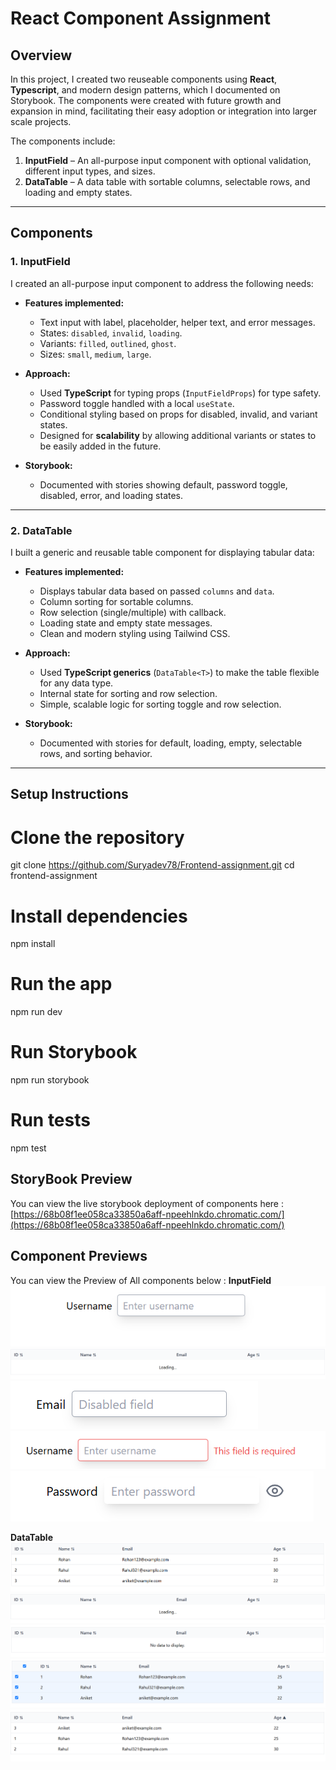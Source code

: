 # React Component Assignment

## Overview
In this project, I created two reuseable components using **React**, **Typescript**, and modern design patterns, which I documented on Storybook. The components were created with future growth and expansion in mind, facilitating their easy adoption or integration into larger scale projects.

The components include:

1. **InputField** – An all-purpose input component with optional validation, different input types, and sizes.
2. **DataTable** – A data table with sortable columns, selectable rows, and loading and empty states.

---

## Components

### **1. InputField**
I created an all-purpose input component to address the following needs:

- **Features implemented:**
  - Text input with label, placeholder, helper text, and error messages.
  - States: `disabled`, `invalid`, `loading`.
  - Variants: `filled`, `outlined`, `ghost`.
  - Sizes: `small`, `medium`, `large`.
  
- **Approach:**
  - Used **TypeScript** for typing props (`InputFieldProps`) for type safety.
  - Password toggle handled with a local `useState`.
  - Conditional styling based on props for disabled, invalid, and variant states.
  - Designed for **scalability** by allowing additional variants or states to be easily added in the future.
  
- **Storybook:** 
  - Documented with stories showing default, password toggle, disabled, error, and loading states.

---

### **2. DataTable**
I built a generic and reusable table component for displaying tabular data:

- **Features implemented:**
  - Displays tabular data based on passed `columns` and `data`.
  - Column sorting for sortable columns.
  - Row selection (single/multiple) with callback.
  - Loading state and empty state messages.
  - Clean and modern styling using Tailwind CSS.
  
- **Approach:**
  - Used **TypeScript generics** (`DataTable<T>`) to make the table flexible for any data type.
  - Internal state for sorting and row selection.
  - Simple, scalable logic for sorting toggle and row selection.
  
- **Storybook:** 
  - Documented with stories for default, loading, empty, selectable rows, and sorting behavior.

---

## Setup Instructions

# Clone the repository
git clone https://github.com/Suryadev78/Frontend-assignment.git
cd frontend-assignment

# Install dependencies
npm install

# Run the app
npm run dev

# Run Storybook
npm run storybook

# Run tests
npm test

## StoryBook Preview 
You can view the live storybook deployment of components here : 
[https://68b08f1ee058ca33850a6aff-npeehlnkdo.chromatic.com/](https://68b08f1ee058ca33850a6aff-npeehlnkdo.chromatic.com/)

## Component Previews
You can view the Preview of All components below : 
**InputField**
![InputField Default](./src/screenshots/InputField-default.png)
![InputField Loading](./src/screenshots/DataTable-loading.png)
![InputField Disabled](./src/screenshots/InputField-disabled.png)
![InputField Invalid](./src/screenshots/Inputfield-invalid.png)
![InputField Password](./src/screenshots/InputField-password.png)

**DataTable**
![DataTable Default](./src/screenshots/DataTable-default.png)
![DataTable Loading](./src/screenshots/DataTable-loading.png)
![DataTable Empty](./src/screenshots/DataTable-empty.png)
![DataTable Selectable](./src/screenshots/DataTable-selectable.png)
![DataTable Sortable](./src/screenshots/DataTable-sortable.png)










